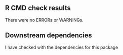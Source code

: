 ## R CMD check results
There were no ERRORs or WARNINGs. 

## Downstream dependencies
I have checked with the dependencies for this package
